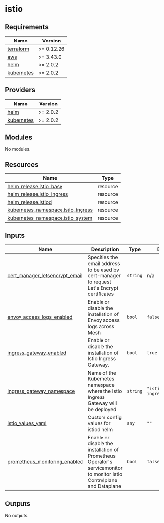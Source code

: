 # istio

<!-- BEGINNING OF PRE-COMMIT-TERRAFORM DOCS HOOK -->
## Requirements

| Name | Version |
|------|---------|
| <a name="requirement_terraform"></a> [terraform](#requirement\_terraform) | >= 0.12.26 |
| <a name="requirement_aws"></a> [aws](#requirement\_aws) | >= 3.43.0 |
| <a name="requirement_helm"></a> [helm](#requirement\_helm) | >= 2.0.2 |
| <a name="requirement_kubernetes"></a> [kubernetes](#requirement\_kubernetes) | >= 2.0.2 |

## Providers

| Name | Version |
|------|---------|
| <a name="provider_helm"></a> [helm](#provider\_helm) | >= 2.0.2 |
| <a name="provider_kubernetes"></a> [kubernetes](#provider\_kubernetes) | >= 2.0.2 |

## Modules

No modules.

## Resources

| Name | Type |
|------|------|
| [helm_release.istio_base](https://registry.terraform.io/providers/hashicorp/helm/latest/docs/resources/release) | resource |
| [helm_release.istio_ingress](https://registry.terraform.io/providers/hashicorp/helm/latest/docs/resources/release) | resource |
| [helm_release.istiod](https://registry.terraform.io/providers/hashicorp/helm/latest/docs/resources/release) | resource |
| [kubernetes_namespace.istio_ingress](https://registry.terraform.io/providers/hashicorp/kubernetes/latest/docs/resources/namespace) | resource |
| [kubernetes_namespace.istio_system](https://registry.terraform.io/providers/hashicorp/kubernetes/latest/docs/resources/namespace) | resource |

## Inputs

| Name | Description | Type | Default | Required |
|------|-------------|------|---------|:--------:|
| <a name="input_cert_manager_letsencrypt_email"></a> [cert\_manager\_letsencrypt\_email](#input\_cert\_manager\_letsencrypt\_email) | Specifies the email address to be used by cert-manager to request Let's Encrypt certificates | `string` | n/a | yes |
| <a name="input_envoy_access_logs_enabled"></a> [envoy\_access\_logs\_enabled](#input\_envoy\_access\_logs\_enabled) | Enable or disable the installation of Envoy access logs across Mesh | `bool` | `false` | no |
| <a name="input_ingress_gateway_enabled"></a> [ingress\_gateway\_enabled](#input\_ingress\_gateway\_enabled) | Enable or disable the installation of Istio Ingress Gateway. | `bool` | `true` | no |
| <a name="input_ingress_gateway_namespace"></a> [ingress\_gateway\_namespace](#input\_ingress\_gateway\_namespace) | Name of the Kubernetes namespace where the Istio Ingress Gateway will be deployed | `string` | `"istio-ingressgateway"` | no |
| <a name="input_istio_values_yaml"></a> [istio\_values\_yaml](#input\_istio\_values\_yaml) | Custom config values for istiod helm | `any` | `""` | no |
| <a name="input_prometheus_monitoring_enabled"></a> [prometheus\_monitoring\_enabled](#input\_prometheus\_monitoring\_enabled) | Enable or disable the installation of Prometheus Operator's servicemonitor to monitor Istio Controlplane and Dataplane | `bool` | `false` | no |

## Outputs

No outputs.
<!-- END OF PRE-COMMIT-TERRAFORM DOCS HOOK -->
